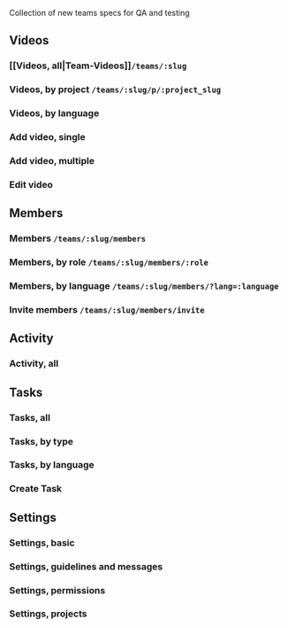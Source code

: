 Collection of new teams specs for QA and testing

## Videos

### [[Videos, all|Team-Videos]]`/teams/:slug`

### Videos, by project `/teams/:slug/p/:project_slug`

### Videos, by language

### Add video, single

### Add video, multiple

### Edit video


## Members

### Members `/teams/:slug/members`

### Members, by role `/teams/:slug/members/:role`

### Members, by language `/teams/:slug/members/?lang=:language`

### Invite members `/teams/:slug/members/invite`


## Activity

### Activity, all


## Tasks

### Tasks, all

### Tasks, by type

### Tasks, by language

### Create Task


## Settings

### Settings, basic

### Settings, guidelines and messages

### Settings, permissions

### Settings, projects